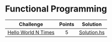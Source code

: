 # Functional Programming

|                                                              Challenge                                                              | Points |                                                                                  Solution                                                                                 |
|:-----------------------------------------------------------------------------------------------------------------------------------:|:------:|:-------------------------------------------------------------------------------------------------------------------------------------------------------------------------:|
| [Hello World N Times](https://www.hackerrank.com/challenges/fp-hello-world-n-times)                                                         |   5   | [Solution.hs](https://github.com/BenjaminPatch/HackerRank_and_LeetCode_Solutions/blob/master/haskell/hackerRank/fpPath/Hello%20World%20N%20Times/Solution.hs)
